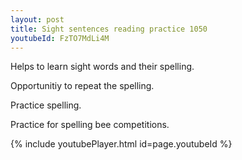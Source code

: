 ```yaml
---
layout: post
title: Sight sentences reading practice 1050
youtubeId: FzTO7MdLi4M
---
```

 
 
Helps to learn sight words and their spelling.

Opportunitiy to repeat the spelling. 

Practice spelling. 
 
Practice for spelling bee competitions. 
 
{% include youtubePlayer.html id=page.youtubeId %}
 
 
